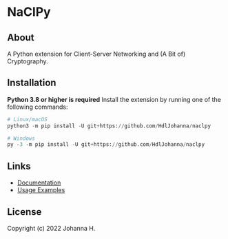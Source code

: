 # NaClPy

## About

A Python extension for Client-Server Networking and (A Bit of) Cryptography.

## Installation

**Python 3.8 or higher is required**
Install the extension by running one of the following commands:

```py 
# Linux/macOS
python3 -m pip install -U git+https://github.com/HdlJohanna/naclpy

# Windows
py -3 -m pip install -U git+https://github.com/HdlJohanna/naclpy
```

## Links 

- [Documentation](https://github.com/HdlJohanna/naclpy/wiki)
- [Usage Examples](https://github.com/HdlJohanna/naclpy/wiki#Samples)

## License

Copyright (c) 2022 Johanna H.
